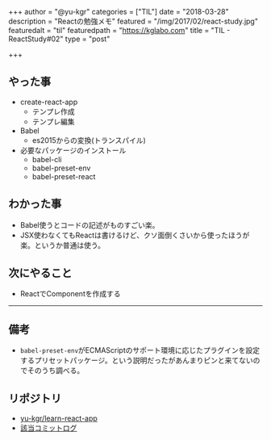+++
author = "@yu-kgr"
categories = ["TIL"]
date = "2018-03-28"
description = "Reactの勉強メモ"
featured = "/img/2017/02/react-study.jpg"
featuredalt = "til"
featuredpath = "https://kglabo.com"
title = "TIL - ReactStudy#02"
type = "post"

+++

## やった事

* create-react-app
  * テンプレ作成
  * テンプレ編集
* Babel
  * es2015からの変換(トランスパイル)
* 必要なパッケージのインストール
  * babel-cli
  * babel-preset-env
  * babel-preset-react


## わかった事

* Babel使うとコードの記述がものすごい楽。
* JSX使わなくてもReactは書けるけど、クソ面倒くさいから使ったほうが楽。というか普通は使う。


## 次にやること

* ReactでComponentを作成する

---

## 備考

* `babel-preset-env`がECMAScriptのサポート環境に応じたプラグインを設定するプリセットパッケージ。という説明だったがあんまりピンと来てないのでそのうち調べる。


## リポジトリ

* [yu-kgr/learn-react-app](https://github.com/yu-kgr/learn-react-app)
* [該当コミットログ](https://github.com/yu-kgr/learn-react-app/commit/eb59019dd89bae478e4db7494b6adff278ec66f2)
